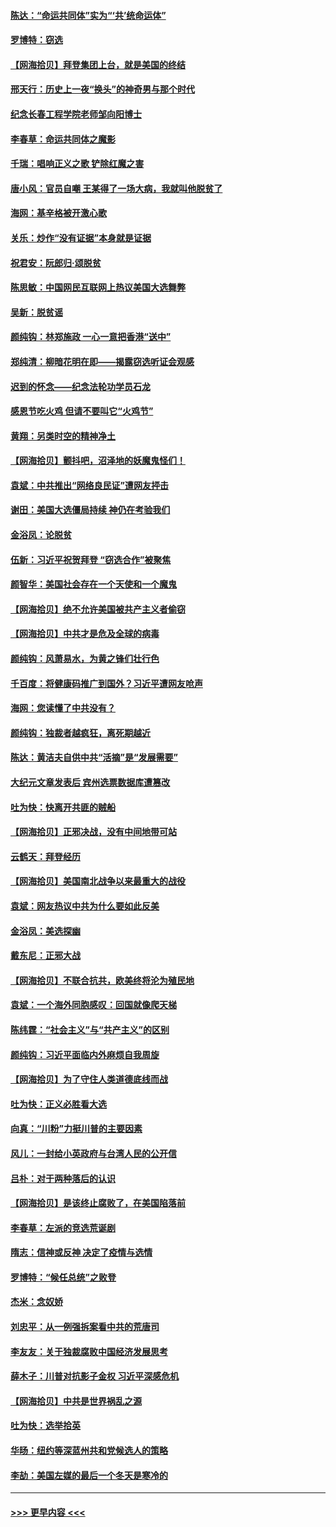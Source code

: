 #### [陈达：“命运共同体”实为“‘共’统命运体”](../pages/nsc993/n12590865.md?t=12030201) 
#### [罗博特：窃选](../pages/nsc993/n12590619.md?t=12030201) 
#### [【网海拾贝】拜登集团上台，就是美国的终结](../pages/nsc993/n12589725.md?t=12030201) 
#### [邢天行：历史上一夜“换头”的神奇男与那个时代](../pages/nsc993/n12589424.md?t=12030201) 
#### [纪念长春工程学院老师邹向阳博士](../pages/nsc993/n12585390.md?t=12030201) 
#### [李春草：命运共同体之魔影](../pages/nsc993/n12585026.md?t=12030201) 
#### [千瑞：唱响正义之歌 铲除红魔之害](../pages/nsc993/n12585002.md?t=12030201) 
#### [唐小风：官员自嘲 王某得了一场大病，我就叫他脱贫了](../pages/nsc993/n12584981.md?t=12030201) 
#### [海网：基辛格被开激心歌](../pages/nsc993/n12584946.md?t=12030201) 
#### [关乐：炒作“没有证据”本身就是证据](../pages/nsc993/n12583146.md?t=12030201) 
#### [祝君安：阮郎归‧颂脱贫](../pages/nsc993/n12583119.md?t=12030201) 
#### [陈思敏：中国网民互联网上热议美国大选舞弊](../pages/nsc993/n12582845.md?t=12030201) 
#### [吴新：脱贫谣](../pages/nsc993/n12580839.md?t=12030201) 
#### [颜纯钩：林郑施政 一心一意把香港“送中”](../pages/nsc993/n12580805.md?t=12030201) 
#### [郑纯清：柳暗花明在即——揭露窃选听证会观感](../pages/nsc993/n12580795.md?t=12030201) 
#### [迟到的怀念——纪念法轮功学员石龙](../pages/nsc993/n12580245.md?t=12030201) 
#### [感恩节吃火鸡  但请不要叫它“火鸡节”](../pages/nsc993/n12580252.md?t=12030201) 
#### [黄翔：另类时空的精神净土](../pages/nsc993/n12578638.md?t=12030201) 
#### [【网海拾贝】颤抖吧，沼泽地的妖魔鬼怪们！](../pages/nsc993/n12578552.md?t=12030201) 
#### [袁斌：中共推出“网络良民证”遭网友抨击](../pages/nsc993/n12578511.md?t=12030201) 
#### [谢田：美国大选僵局持续 神仍在考验我们](../pages/nsc993/n12577432.md?t=12030201) 
#### [金浴凤：论脱贫](../pages/nsc993/n12576386.md?t=12030201) 
#### [伍新：习近平祝贺拜登 “窃选合作”被聚焦](../pages/nsc993/n12576358.md?t=12030201) 
#### [颜智华：美国社会存在一个天使和一个魔鬼](../pages/nsc993/n12574299.md?t=12030201) 
#### [【网海拾贝】绝不允许美国被共产主义者偷窃](../pages/nsc993/n12573396.md?t=12030201) 
#### [【网海拾贝】中共才是危及全球的病毒](../pages/nsc993/n12571204.md?t=12030201) 
#### [颜纯钩：风萧易水，为黄之锋们壮行色](../pages/nsc993/n12571487.md?t=12030201) 
#### [千百度：将健康码推广到国外？习近平遭网友呛声](../pages/nsc993/n12570808.md?t=12030201) 
#### [海网：您读懂了中共没有？](../pages/nsc993/n12570487.md?t=12030201) 
#### [颜纯钩：独裁者越疯狂，离死期越近](../pages/nsc993/n12569055.md?t=12030201) 
#### [陈达：黄洁夫自供中共“活摘”是“发展需要”](../pages/nsc993/n12568541.md?t=12030201) 
#### [大纪元文章发表后 宾州选票数据库遭篡改](../pages/nsc993/n12568105.md?t=12030201) 
#### [吐为快：快离开共匪的贼船](../pages/nsc993/n12568462.md?t=12030201) 
#### [【网海拾贝】正邪决战，没有中间地带可站](../pages/nsc993/n12568439.md?t=12030201) 
#### [云鹤天：拜登经历](../pages/nsc993/n12567294.md?t=12030201) 
#### [【网海拾贝】美国南北战争以来最重大的战役](../pages/nsc993/n12567247.md?t=12030201) 
#### [袁斌：网友热议中共为什么要如此反美](../pages/nsc993/n12567162.md?t=12030201) 
#### [金浴凤：美选探幽](../pages/nsc993/n12567147.md?t=12030201) 
#### [戴东尼：正邪大战](../pages/nsc993/n12567033.md?t=12030201) 
#### [【网海拾贝】不联合抗共，欧美终将沦为殖民地](../pages/nsc993/n12565068.md?t=12030201) 
#### [袁斌：一个海外同胞感叹：回国就像爬天梯](../pages/nsc993/n12564986.md?t=12030201) 
#### [陈纬霆：“社会主义”与“共产主义”的区别](../pages/nsc993/n12562417.md?t=12030201) 
#### [颜纯钩：习近平面临内外麻烦自我周旋](../pages/nsc993/n12563356.md?t=12030201) 
#### [【网海拾贝】为了守住人类道德底线而战](../pages/nsc993/n12562542.md?t=12030201) 
#### [吐为快：正义必胜看大选](../pages/nsc993/n12561967.md?t=12030201) 
#### [向真：“川粉”力挺川普的主要因素](../pages/nsc993/n12560774.md?t=12030201) 
#### [风儿：一封给小英政府与台湾人民的公开信](../pages/nsc993/n12560581.md?t=12030201) 
#### [吕朴：对于两种落后的认识](../pages/nsc993/n12560492.md?t=12030201) 
#### [【网海拾贝】是该终止腐败了，在美国陷落前](../pages/nsc993/n12559936.md?t=12030201) 
#### [李春草：左派的竞选荒诞剧](../pages/nsc993/n12558380.md?t=12030201) 
#### [隋志：信神或反神 决定了疫情与选情](../pages/nsc993/n12558255.md?t=12030201) 
#### [罗博特：“候任总统”之败登](../pages/nsc993/n12558189.md?t=12030201) 
#### [杰米：念奴娇](../pages/nsc993/n12558174.md?t=12030201) 
#### [刘忠平：从一例强拆案看中共的荒唐司](../pages/nsc993/n12558036.md?t=12030201) 
#### [李友友：关于独裁腐败中国经济发展思考](../pages/nsc993/n12558004.md?t=12030201) 
#### [薛木子：川普对抗影子金权 习近平深感危机](../pages/nsc993/n12557342.md?t=12030201) 
#### [【网海拾贝】中共是世界祸乱之源](../pages/nsc993/n12555353.md?t=12030201) 
#### [吐为快：选举拾英](../pages/nsc993/n12555041.md?t=12030201) 
#### [华旸：纽约等深蓝州共和党候选人的策略](../pages/nsc993/n12554309.md?t=12030201) 
#### [李劼：美国左媒的最后一个冬天是寒冷的](../pages/nsc993/n12552947.md?t=12030201) 

----
#### [ >>> 更早内容 <<< ](../indexes/nsc993-earlier.md)
